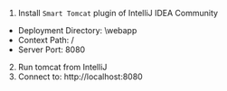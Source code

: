 1. Install `Smart Tomcat` plugin of IntelliJ IDEA Community
  - Deployment Directory: \webapp
  - Context Path: /
  - Server Port: 8080
2. Run tomcat from IntelliJ
3. Connect to: http://localhost:8080